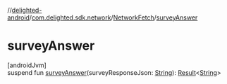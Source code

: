 //[delighted-android](../../../index.md)/[com.delighted.sdk.network](../index.md)/[NetworkFetch](index.md)/[surveyAnswer](survey-answer.md)

# surveyAnswer

[androidJvm]\
suspend fun [surveyAnswer](survey-answer.md)(surveyResponseJson: [String](https://kotlinlang.org/api/latest/jvm/stdlib/kotlin/-string/index.html)): [Result](https://kotlinlang.org/api/latest/jvm/stdlib/kotlin/-result/index.html)&lt;[String](https://kotlinlang.org/api/latest/jvm/stdlib/kotlin/-string/index.html)&gt;
